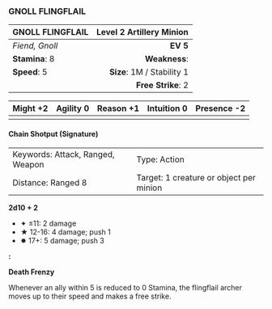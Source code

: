### GNOLL FLINGFLAIL

| GNOLL FLINGFLAIL | **Level 2 Artillery Minion** |
| :--------------- | ---------------------------: |
| *Fiend, Gnoll*   |                     **EV 5** |
| **Stamina**: 8   |                **Weakness**: |
| **Speed**: 5     |   **Size**: 1M / Stability 1 |
|                  |           **Free Strike**: 2 |

| **Might** +2 | **Agility** 0 | **Reason** +1 | **Intuition** 0 | **Presence** -2 |
| ------------ | ------------- | ------------- | --------------- | --------------- |
|              |               |               |                 |                 |

#### Chain Shotput (Signature)

|                                  |                                         |
| :------------------------------- | :-------------------------------------- |
| Keywords: Attack, Ranged, Weapon | Type: Action                            |
| Distance: Ranged 8               | Target: 1 creature or object per minion |

**2d10 + 2**

- ✦ ≤11: 2 damage
- ★ 12-16: 4 damage; push 1
- ✸ 17+: 5 damage; push 3

**:**

**Death Frenzy**

Whenever an ally within 5 is reduced to 0 Stamina, the flingflail archer moves up to their speed and makes a free strike.
